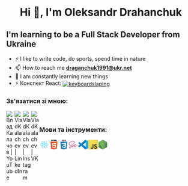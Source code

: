 
<!--
**saviola1777/saviola1777** is a ✨ _special_ ✨ repository because its `README.md` (this file) appears on your GitHub profile.
- 🔭 I’m currently working on [project "Filmoteka"](https://github.com/besha2vox/goit-js-teamproject-filmoteka/)
- 🌱 I’m currently learning **Js, React.js, Node.js**
- 📫 How to reach me **besha2vox@gmail.com**..
- 👯 I’m looking to collaborate on ...
- 🤔 I’m looking for help with ...
- 💬 Ask me about ...
- 📫 How to reach me: ...
- 😄 Pronouns: ...
- ⚡ Fun fact: ...
-->
<h1 align="center">  Hi 👋, I'm Oleksandr Drahanchuk</h1>



##  I'm learning to be a Full Stack Developer from Ukraine 

- ⚡ I like to write code, do sports, spend time in nature
- 📫 How to reach me **draganchuk1991@ukr.net**
- 🥅 I am constantly learning new things
- ⚡ Конспект React: <a href="https://twitter.com/keyboardslaping" target="blank"><img align="center" src="https://raw.githubusercontent.com/rahuldkjain/github-profile-readme-generator/master/src/images/icons/Social/twitter.svg" alt="keyboardslaping" height="30" width="40" /></a>&nbsp;


###  Зв'язатися зі мною:


<img align="left" alt="Влад Калачов | YouTube" width="22px" src="https://cdn.jsdelivr.net/npm/simple-icons@v3/icons/youtube.svg" /> 
<img align="left" alt="VladKalachev | LinkedIn" width="22px" src="https://cdn.jsdelivr.net/npm/simple-icons@v3/icons/linkedin.svg" /> 
<img align="left" alt="VladKalachev | Instagram" width="22px" src="https://cdn.jsdelivr.net/npm/simple-icons@v3/icons/instagram.svg" /> 
<img align="left" alt="VladKalachev | VK" width="22px" src="https://cdn.jsdelivr.net/npm/simple-icons@v3/icons/vk.svg" /> 

<br />

###  Мови та інструменти:

<img align="left" alt="React" width="26px" src="https://raw.githubusercontent.com/github/explore/80688e429a7d4ef2fca1e82350fe8e3517d3494d/topics/react/react.png" />
<img align="left" alt="HTML5" width="26px" src="https://raw.githubusercontent.com/github/explore/80688e429a7d4ef2fca1e82350fe8e3517d3494d/topics/html/html.png" />
<img align="left" alt="CSS3" width="26px" src="https://raw.githubusercontent.com/github/explore/80688e429a7d4ef2fca1e82350fe8e3517d3494d/topics/css/css.png" />
<img align="left" alt="Sass" width="26px" src="https://raw.githubusercontent.com/github/explore/80688e429a7d4ef2fca1e82350fe8e3517d3494d/topics/sass/sass.png" />
<img align="left" alt="Visual Studio Code" width="26px" src="https://github.com/devicons/devicon/blob/master/icons/vscode/vscode-original.svg" />
<img align="left" alt="JavaScript" width="26px" src="https://raw.githubusercontent.com/github/explore/80688e429a7d4ef2fca1e82350fe8e3517d3494d/topics/javascript/javascript.png" />
<img align="left" alt="Node.js" width="26px" src="https://raw.githubusercontent.com/github/explore/80688e429a7d4ef2fca1e82350fe8e3517d3494d/topics/nodejs/nodejs.png" />


<br />
<br />

